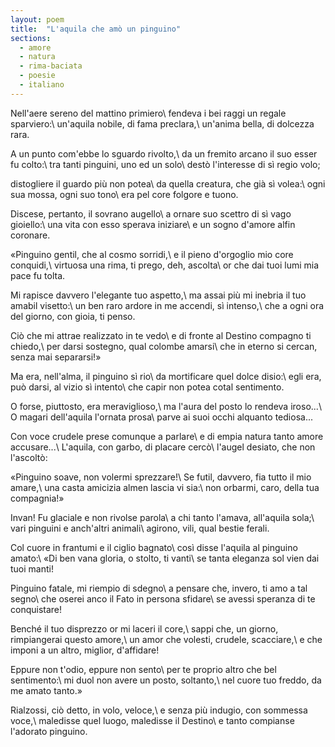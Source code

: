 ```yaml
---
layout: poem
title:  "L'aquila che amò un pinguino"
sections:
  - amore
  - natura
  - rima-baciata
  - poesie
  - italiano
---
```


Nell'aere sereno del mattino primiero\\
fendeva i bei raggi un regale sparviero:\\
un'aquila nobile, di fama preclara,\\
un'anima bella, di dolcezza rara.

A un punto com'ebbe lo sguardo rivolto,\\
da un fremito arcano il suo esser fu colto:\\
tra tanti pinguini, uno ed un solo\\
destò l'interesse di sì regio volo;

distogliere il guardo più non potea\\
da quella creatura, che già sì volea:\\
ogni sua mossa, ogni suo tono\\
era pel core folgore e tuono.

Discese, pertanto, il sovrano augello\\
a ornare suo scettro di sì vago gioiello:\\
una vita con esso sperava iniziare\\
e un sogno d'amore alfin coronare.

«Pinguino gentil, che al cosmo sorridi,\\
e il pieno d'orgoglio mio core conquidi,\\
virtuosa una rima, ti prego, deh, ascolta\\
or che dai tuoi lumi mia pace fu tolta.

Mi rapisce davvero l'elegante tuo aspetto,\\
ma assai più mi inebria il tuo amabil visetto:\\
un ben raro ardore in me accendi, sì intenso,\\
che a ogni ora del giorno, con gioia, ti penso.

Ciò che mi attrae realizzato in te vedo\\
e di fronte al Destino compagno ti chiedo,\\
per darsi sostegno, qual colombe amarsi\\
che in eterno si cercan, senza mai separarsi!»

Ma era, nell'alma, il pinguino sì rio\\
da mortificare quel dolce disio:\\
egli era, può darsi, al vizio sì intento\\
che capir non potea cotal sentimento.

O forse, piuttosto, era meraviglioso,\\
ma l'aura del posto lo rendeva iroso...\\
O magari dell'aquila l'ornata prosa\\
parve ai suoi occhi alquanto tediosa...

Con voce crudele prese comunque a parlare\\
e di empia natura tanto amore accusare...\\
L'aquila, con garbo, di placare cercò\\
l'augel desiato, che non l'ascoltò:

«Pinguino soave, non volermi sprezzare!\\
Se futil, davvero, fia tutto il mio amare,\\
una casta amicizia almen lascia vi sia:\\
non orbarmi, caro, della tua compagnia!»

Invan! Fu glaciale e non rivolse parola\\
a chi tanto l'amava, all'aquila sola;\\
vari pinguini e anch'altri animali\\
agirono, vili, qual bestie ferali.

Col cuore in frantumi e il ciglio bagnato\\
così disse l'aquila al pinguino amato:\\
«Di ben vana gloria, o stolto, ti vanti\\
se tanta eleganza sol vien dai tuoi manti!

Pinguino fatale, mi riempio di sdegno\\
a pensare che, invero, ti amo a tal segno\\
che oserei anco il Fato in persona sfidare\\
se avessi speranza di te conquistare!

Benché il tuo disprezzo or mi laceri il core,\\
sappi che, un giorno, rimpiangerai questo amore,\\
un amor che volesti, crudele, scacciare,\\
e che imponi a un altro, miglior, d'affidare!

Eppure non t'odio, eppure non sento\\
per te proprio altro che bel sentimento:\\
mi duol non avere un posto, soltanto,\\
nel cuore tuo freddo, da me amato tanto.»

Rialzossi, ciò detto, in volo, veloce,\\
e senza più indugio, con sommessa voce,\\
maledisse quel luogo, maledisse il Destino\\
e tanto compianse l'adorato pinguino.
